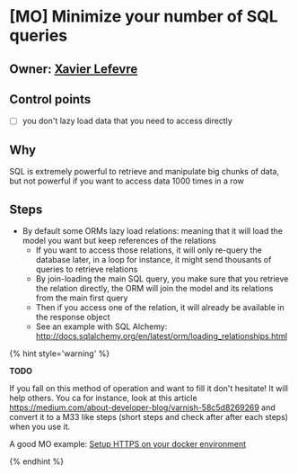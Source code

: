# [MO] Minimize your number of SQL queries

## Owner: [Xavier Lefevre](https://github.com/xavierlefevre)

## Control points

* [ ] you don't lazy load data that you need to access directly

## Why

SQL is extremely powerful to retrieve and manipulate big chunks of data, but not powerful if you want to access data 1000 times in a row

## Steps

- By default some ORMs lazy load relations: meaning that it will load the model you want but keep references of the relations
  - If you want to access those relations, it will only re-query the database later, in a loop for instance, it might send thousants of queries to retrieve relations
  - By join-loading the main SQL query, you make sure that you retrieve the relation directly, the ORM will join the model and its relations from the main first query
  - Then if you access one of the relation, it will already be available in the response object
  - See an example with SQL Alchemy: http://docs.sqlalchemy.org/en/latest/orm/loading_relationships.html

{% hint style='warning' %}

**TODO**

If you fall on this method of operation and want to fill it don't hesitate! It will help others.
You ca for instance, look at this article https://medium.com/about-developer-blog/varnish-58c5d8269269 and convert it to a M33 like steps (short steps and check after after each steps) when you use it.

A good MO example: [Setup HTTPS on your docker environment](../../ops/docker/deploy-with-https.mo.md)

{% endhint %}
